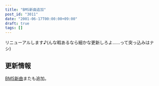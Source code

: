 ```yaml
---
title: "BMS新曲追加"
post_id: "3011"
date: "2001-06-17T00:00:00+09:00"
draft: true
tags: []
---
```



リニューアルします♪(んな暇あるなら細かな更新しろよ……って突っ込みはナシ)
## 更新情報
[BMS新曲](https://danmaq.com/tag/bms)またも追加。
